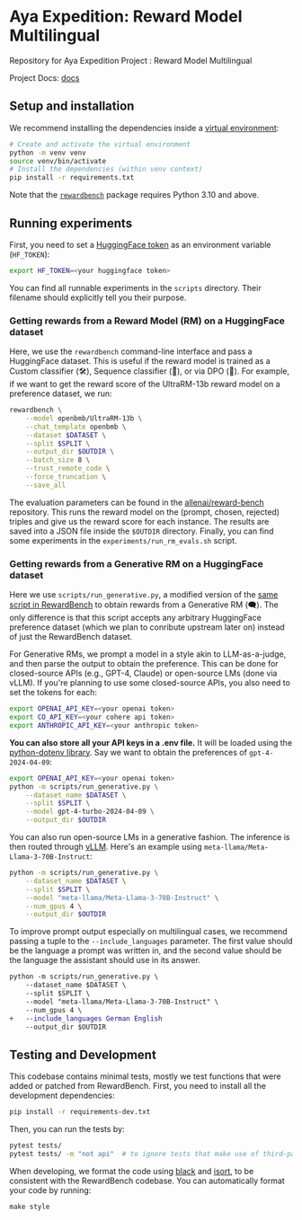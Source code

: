 # Aya Expedition: Reward Model Multilingual

Repository for Aya Expedition Project : Reward Model Multilingual

Project Docs: [docs](https://docs.google.com/document/d/11l7Mb60JMRpdJpp9-B7VjWOF4FshBdjzY0FDOTq9sMk/edit?usp=sharing)

## Setup and installation

We recommend installing the dependencies inside a [virtual environment](https://docs.python.org/3/library/venv.html):

```sh
# Create and activate the virtual environment
python -m venv venv
source venv/bin/activate
# Install the dependencies (within venv context)
pip install -r requirements.txt
```

Note that the [`rewardbench`](https://pypi.org/project/rewardbench/) package requires Python 3.10 and above.

## Running experiments

First, you need to set a [HuggingFace token](https://huggingface.co/settings/tokens) as an environment variable (`HF_TOKEN`):

```sh
export HF_TOKEN=<your huggingface token>
```

You can find all runnable experiments in the `scripts` directory.
Their filename should explicitly tell you their purpose. 

### Getting rewards from a Reward Model (RM) on a HuggingFace dataset

Here, we use the `rewardbench` command-line interface and pass a HuggingFace dataset.
This is useful if the reward model is trained as a Custom classifier (🛠️), Sequence classifier (🔢), or via DPO (🎯).
For example, if we want to get the reward score of the UltraRM-13b reward model on a preference dataset, we run:

```sh
rewardbench \
    --model openbmb/UltraRM-13b \
    --chat_template openbmb \
    --dataset $DATASET \
    --split $SPLIT \
    --output_dir $OUTDIR \
    --batch_size 8 \
    --trust_remote_code \
    --force_truncation \
    --save_all 
```

The evaluation parameters can be found in the [allenai/reward-bench](https://github.com/allenai/reward-bench/blob/main/scripts/configs/eval_configs.yaml) repository.
This runs the reward model on the (prompt, chosen, rejected) triples and give us the reward score for each instance.
The results are saved into a JSON file inside the `$OUTDIR` directory.
Finally, you can find some experiments in the `experiments/run_rm_evals.sh` script.

### Getting rewards from a Generative RM on a HuggingFace dataset

Here we use `scripts/run_generative.py`, a modified version of the [same script in RewardBench](https://github.com/allenai/reward-bench/blob/main/scripts/run_generative.py) to obtain rewards from a Generative RM (🗨️).
The only difference is that this script accepts any arbitrary HuggingFace preference dataset (which we plan to conribute upstream later on) instead of just the RewardBench dataset.

For Generative RMs, we prompt a model in a style akin to LLM-as-a-judge, and then parse the output to obtain the preference.
This can be done for closed-source APIs (e.g., GPT-4, Claude) or open-source LMs (done via vLLM).
If you're planning to use some closed-source APIs, you also need to set the tokens for each:

```sh
export OPENAI_API_KEY=<your openai token>
export CO_API_KEY=<your cohere api token>
export ANTHROPIC_API_KEY=<your anthropic token>
```

**You can also store all your API keys in a .env file.**
It will be loaded using the [python-dotenv library](https://github.com/theskumar/python-dotenv).
Say we want to obtain the preferences of `gpt-4-2024-04-09`:

```sh
export OPENAI_API_KEY=<your openai token>
python -m scripts/run_generative.py \
    --dataset_name $DATASET \
    --split $SPLIT \
    --model gpt-4-turbo-2024-04-09 \
    --output_dir $OUTDIR 
```

You can also run open-source LMs in a generative fashion. 
The inference is then routed through [vLLM](https://github.com/vllm-project/vllm).
Here's an example using `meta-llama/Meta-Llama-3-70B-Instruct`:

```sh
python -m scripts/run_generative.py \
    --dataset_name $DATASET \
    --split $SPLIT \
    --model "meta-llama/Meta-Llama-3-70B-Instruct" \
    --num_gpus 4 \
    --output_dir $OUTDIR
```

To improve prompt output especially on multilingual cases, we recommend passing a tuple to the `--include_languages` parameter.
The first value should be the language a prompt was written in, and the second value should be the language the assistant should use in its answer.

```diff
python -m scripts/run_generative.py \
    --dataset_name $DATASET \
    --split $SPLIT \
    --model "meta-llama/Meta-Llama-3-70B-Instruct" \
    --num_gpus 4 \
+   --include_languages German English
    --output_dir $OUTDIR
```


## Testing and Development

This codebase contains minimal tests, mostly we test functions that were added or patched from RewardBench.
First, you need to install all the development dependencies:

```sh
pip install -r requirements-dev.txt
```

Then, you can run the tests by:

```sh
pytest tests/
pytest tests/ -m "not api"  # to ignore tests that make use of third-party APIs
```

When developing, we format the code using [black](https://black.readthedocs.io/en/stable/index.html) and [isort](https://pycqa.github.io/isort/), to be consistent with the RewardBench codebase.
You can automatically format your code by running:

```
make style
```